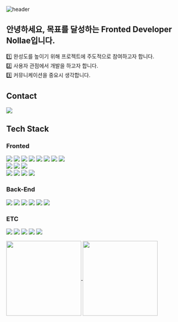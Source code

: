 ![header](https://capsule-render.vercel.app/api?type=waving&text=Hello%20"Nollae"%20World&animation=twinkling&fontColor=363636&color=E3A6AE&height=220)

## 안녕하세요, 목표를 달성하는 **Fronted Developer Nollae**입니다.

1️⃣ 완성도를 높이기 위해 프로젝트에 주도적으로 참여하고자 합니다.
<br>
2️⃣ 사용자 관점에서 개발을 하고자 합니다.
<br>
3️⃣ 커뮤니케이션을 중요시 생각합니다.


## Contact
<a href="https://nollae.github.io/" target="_blank"><img src="https://img.shields.io/badge/Blog-100000?style=for-the-badge&logo=github&logoColor=white"/></a>
<!--
<a href="https://www.notion.so/zeroangry/449dbc1b886c47f695eae0d32dd026ae" target="_blank"><img src="https://img.shields.io/badge/Portfolio-%23000000.svg?style=for-the-badge&logo=notion&logoColor=white"/></a>
-->

## Tech Stack
<!-- Vuejs JavaScript JQuery html5 css BootStrap NodeJS Java MariaDB Oracle Jenkins Jira Git VSCode -->
### Fronted
<a href="" target="_blank"><img src="https://img.shields.io/badge/JavaScript-F7DF1E?style=for-the-badge&logo=JavaScript&logoColor=white"/></a>
<a href="" target="_blank"><img src="https://img.shields.io/badge/TypeScript-007ACC?style=for-the-badge&logo=typescript&logoColor=white"/></a>
<a href="" target="_blank"><img src="https://img.shields.io/badge/jQuery-0769AD?style=for-the-badge&logo=jquery&logoColor=white"/></a>
<a href="" target="_blank"><img src="https://img.shields.io/badge/Vue.js-35495E?style=for-the-badge&logo=vue.js&logoColor=4FC08D"/></a>
<a href="" target="_blank"><img src="https://img.shields.io/badge/React-20232A?style=for-the-badge&logo=react&logoColor=61DAFB"/></a>
<a href="" target="_blank"><img src="https://img.shields.io/badge/HTML5-E34F26?style=for-the-badge&logo=html5&logoColor=white"/></a>
<a href="" target="_blank"><img src="https://img.shields.io/badge/CSS3-1572B6?style=for-the-badge&logo=css3&logoColor=white"/></a>
<a href="" target="_blank"><img src="https://img.shields.io/badge/SCSS-CC6699?style=for-the-badge&logo=sass&logoColor=white"/></a>
<br>
<a href="" target="_blank"><img src="https://img.shields.io/badge/styled--components-DB7093?style=for-the-badge&logo=styled-components&logoColor=white"/></a>
<a href="" target="_blank"><img src="https://img.shields.io/badge/Framer-black?style=for-the-badge&logo=framer&logoColor=blue"/></a>
<a href="" target="_blank"><img src="https://img.shields.io/badge/Bootstrap-563D7C?style=for-the-badge&logo=bootstrap&logoColor=white"/></a>
<br>
<a href="" target="_blank"><img src="https://img.shields.io/badge/React_Router-CA4245?style=for-the-badge&logo=react-router&logoColor=white"/></a>
<a href="" target="_blank"><img src="https://img.shields.io/badge/Recoil-3578E5?style=for-the-badge&logo=react&logoColor=61DAFB"/></a>
<a href="" target="_blank"><img src="https://img.shields.io/badge/React--Query-FF4154?style=for-the-badge&logo=react&logoColor=61DAFB"/></a>
<a href="" target="_blank"><img src="https://img.shields.io/badge/React--Hook--Form-EC5990?style=for-the-badge&logo=react&logoColor=61DAFB"/></a>

### Back-End
<a href="" target="_blank"><img src="https://img.shields.io/badge/Java-ED8B00?style=for-the-badge&logo=openjdk&logoColor=white"/></a>
<a href="" target="_blank"><img src="https://img.shields.io/badge/Node.js-43853D?style=for-the-badge&logo=node.js&logoColor=white"/></a>
<a href="" target="_blank"><img src="https://img.shields.io/badge/JSP-F7DF1E?style=for-the-badge&logo=openjdk&logoColor=white"/></a>
<a href="" target="_blank"><img src="https://img.shields.io/badge/Spring-6DB33F?style=for-the-badge&logo=spring&logoColor=white"/></a>
<a href="" target="_blank"><img src="https://img.shields.io/badge/MariaDB-003545?style=for-the-badge&logo=mariadb&logoColor=white"/></a>
<a href="" target="_blank"><img src="https://img.shields.io/badge/Oracle-F80000?style=for-the-badge&logo=Oracle&logoColor=white"/></a>

### ETC
<a href="" target="_blank"><img src="https://img.shields.io/badge/Jenkins-D24939?style=for-the-badge&logo=Jenkins&logoColor=white"/></a>
<a href="" target="_blank"><img src="https://img.shields.io/badge/Netlify-00C7B7?style=for-the-badge&logo=netlify&logoColor=white"/></a>
<a href="" target="_blank"><img src="https://img.shields.io/badge/Jira-0052CC?style=for-the-badge&logo=Jira&logoColor=white"/></a>
<a href="" target="_blank"><img src="https://img.shields.io/badge/GIT-E44C30?style=for-the-badge&logo=git&logoColor=white"/></a>
<a href="" target="_blank"><img src="https://img.shields.io/badge/SVN-E44C30?style=for-the-badge&logo=git&logoColor=white"/></a>

<a href="https://github.com/anuraghazra/github-readme-stats">
  <img height=200 align="center" src="https://github-readme-stats.vercel.app/api?username=nollae" />
</a>
<a href="https://github.com/anuraghazra/convoychat">
  <img height=200 align="center" src="https://github-readme-stats.vercel.app/api/top-langs?username=nollae&layout=compact&langs_count=8&card_width=320" />
</a>

<!--
<a 
display="block"
text-align="center"
href="https://git.io/streak-stats"><img src="https://streak-stats.demolab.com?user=nollae&theme=blueberry-duo" alt="GitHub Streak" /></a>

![GitHub stats](https://github-readme-stats.vercel.app/api?username=nollae&theme=solarized-light&show_icons=true)
![Anurag's GitHub stats](https://github-readme-stats.vercel.app/api?username=nollae&hide=contribs,prs&show_icons=true&theme=solarized-light)
-->

